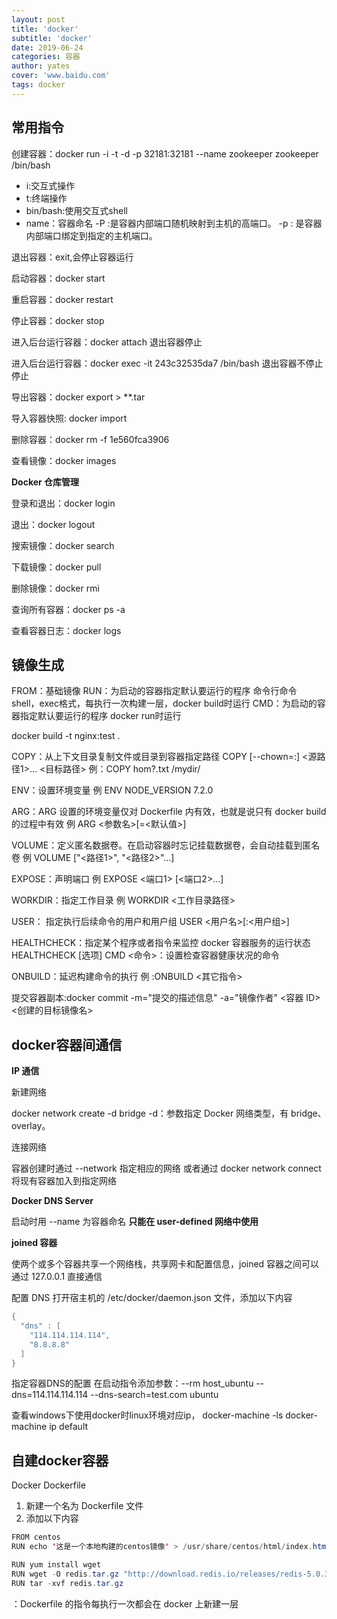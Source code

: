 ```yaml
---
layout: post
title: 'docker'
subtitle: 'docker'
date: 2019-06-24 
categories: 容器
author: yates
cover: 'www.baidu.com'
tags: docker
---
```



## 常用指令

创建容器：docker run -i -t -d -p 32181:32181 --name zookeeper zookeeper  /bin/bash

- i:交互式操作
- t:终端操作
- bin/bash:使用交互式shell
- name：容器命名
-P :是容器内部端口随机映射到主机的高端口。
-p : 是容器内部端口绑定到指定的主机端口。

退出容器：exit,会停止容器运行

启动容器：docker start <containId>

重启容器：docker restart <containId>

停止容器：docker stop <containId>

进入后台运行容器：docker attach <containId> 退出容器停止

进入后台运行容器：docker exec -it 243c32535da7 /bin/bash  退出容器不停止	停止

导出容器：docker export <containId> > **.tar

导入容器快照: docker import

删除容器：docker rm -f 1e560fca3906

查看镜像：docker images


**Docker 仓库管理**

登录和退出：docker login

退出：docker logout

搜索镜像：docker search

下载镜像：docker pull

删除镜像：docker rmi 

查询所有容器：docker ps -a

查看容器日志：docker logs <containId>

## 镜像生成

FROM：基础镜像
RUN：为启动的容器指定默认要运行的程序  命令行命令 shell，exec格式，每执行一次构建一层，docker build时运行
CMD：为启动的容器指定默认要运行的程序  docker run时运行

docker build -t nginx:test .

COPY：从上下文目录复制文件或目录到容器指定路径 COPY [--chown=<user>:<group>] <源路径1>...  <目标路径>   例：COPY hom?.txt /mydir/

ENV：设置环境变量 例 ENV NODE_VERSION 7.2.0

ARG：ARG 设置的环境变量仅对 Dockerfile 内有效，也就是说只有 docker build 的过程中有效  例 ARG <参数名>[=<默认值>]

VOLUME：定义匿名数据卷。在启动容器时忘记挂载数据卷，会自动挂载到匿名卷 例 VOLUME ["<路径1>", "<路径2>"...]

EXPOSE：声明端口 例 EXPOSE <端口1> [<端口2>...]

WORKDIR：指定工作目录  例 WORKDIR <工作目录路径>

USER： 指定执行后续命令的用户和用户组  USER <用户名>[:<用户组>]

HEALTHCHECK：指定某个程序或者指令来监控 docker 容器服务的运行状态  HEALTHCHECK [选项] CMD <命令>：设置检查容器健康状况的命令

ONBUILD：延迟构建命令的执行  例 :ONBUILD <其它指令>

提交容器副本:docker commit -m="提交的描述信息" -a="镜像作者" <容器 ID>  <创建的目标镜像名>


## docker容器间通信

**IP 通信**


新建网络

docker network create -d bridge <net-name>
-d：参数指定 Docker 网络类型，有 bridge、overlay。

连接网络

容器创建时通过 --network 指定相应的网络   或者通过 docker network connect 将现有容器加入到指定网络

**Docker DNS Server**

启动时用 --name 为容器命名  **只能在 user-defined 网络中使用**

**joined 容器**

使两个或多个容器共享一个网络栈，共享网卡和配置信息，joined 容器之间可以通过 127.0.0.1 直接通信


配置 DNS
打开宿主机的 /etc/docker/daemon.json 文件，添加以下内容

```java
{
  "dns" : [
    "114.114.114.114",
    "8.8.8.8"
  ]
}
```

指定容器DNS的配置
在启动指令添加参数：--rm host_ubuntu  --dns=114.114.114.114 --dns-search=test.com ubuntu

查看windows下使用docker时linux环境对应ip，
docker-machine -ls 
docker-machine ip default
 
## 自建docker容器

Docker Dockerfile
1. 新建一个名为 Dockerfile 文件
2. 添加以下内容

```java
FROM centos
RUN echo '这是一个本地构建的centos镜像' > /usr/share/centos/html/index.html

RUN yum install wget
RUN wget -O redis.tar.gz "http://download.redis.io/releases/redis-5.0.3.tar.gz"
RUN tar -xvf redis.tar.gz
```

：Dockerfile 的指令每执行一次都会在 docker 上新建一层











